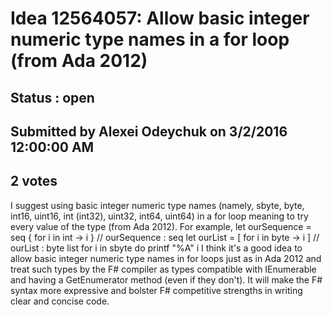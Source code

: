 # Idea 12564057: Allow basic integer numeric type names in a for loop (from Ada 2012) #

## Status : open

## Submitted by Alexei Odeychuk on 3/2/2016 12:00:00 AM

## 2 votes

I suggest using basic integer numeric type names (namely, sbyte, byte, int16, uint16, int (int32), uint32, int64, uint64) in a for loop meaning to try every value of the type (from Ada 2012).
For example,
let ourSequence = seq { for i in int -> i } // ourSequence : seq<int>
let ourList = [ for i in byte -> i ] // ourList : byte list
for i in sbyte do printf "%A" i
I think it's a good idea to allow basic integer numeric type names in for loops just as in Ada 2012 and treat such types by the F# compiler as types compatible with IEnumerable and having a GetEnumerator method (even if they don't). It will make the F# syntax more expressive and bolster F# competitive strengths in writing clear and concise code.


